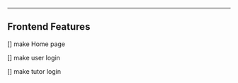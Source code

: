 ---------------------------------------------------------------
## Frontend Features

[] make Home page 

[] make user login

[] make tutor login